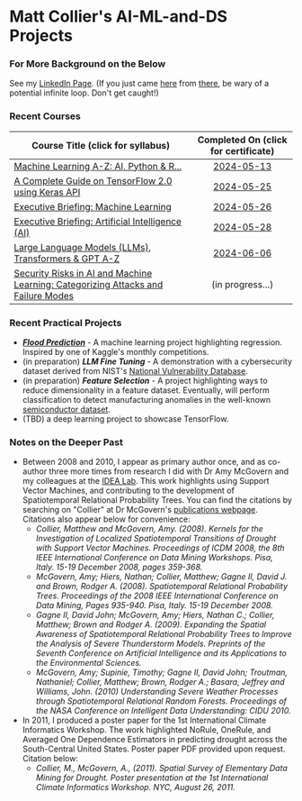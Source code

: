 # Matt Collier's AI-ML-and-DS Projects

### For More Background on the Below

See my [LinkedIn Page](https://www.linkedin.com/in/matthew-collier-aa70167/). (If you just came [here](https://github.com/mcStargazer/AI-ML-and-DS/blob/main/README.md) from [there](https://www.linkedin.com/in/matthew-collier-aa70167/), be wary of a potential infinite loop. Don't get caught!)

### Recent Courses

| Course Title (click for syllabus) | Completed On (click for certificate) |
|-------------| :---: |
| [Machine Learning A-Z: AI, Python & R...](https://www.udemy.com/course/machinelearning/learn/lecture/35617946?start=1#overview) | [2024-05-13](https://www.udemy.com/certificate/UC-a021173a-48e8-4361-bc88-f45206995b76/) |
| [A Complete Guide on TensorFlow 2.0 using Keras API](https://community.superdatascience.com/c/tensorflow-keras-api/) | [2024-05-25](https://credsverse.com/credentials/14089047-13b7-4346-b274-4f9dd5a30ba1) |
| [Executive Briefing: Machine Learning](https://community.superdatascience.com/c/executive-ml/) | [2024-05-26](https://credsverse.com/credentials/36d89d19-2df1-4c11-ba1f-1a8fc5971cd4) |
| [Executive Briefing: Artificial Intelligence (AI)](https://community.superdatascience.com/c/executive-ai/) |  [2024-05-28](https://credsverse.com/credentials/3acf295a-10fd-4ef2-8b59-613ff256a214) |
| [Large Language Models (LLMs), Transformers & GPT A-Z](https://community.superdatascience.com/c/llm-gpt/) | [2024-06-06](https://credsverse.com/credentials/8de678ae-f5cf-4f8c-b183-8e8f06662042) |
| [Security Risks in AI and Machine Learning: Categorizing Attacks and Failure Modes ](https://www.linkedin.com/learning/security-risks-in-ai-and-machine-learning-categorizing-attacks-and-failure-modes/) | (in progress...) |

### Recent Practical Projects
* [_**Flood Prediction**_](https://colab.research.google.com/drive/1DMYd0Bffts5P7kARmYJKKCzqpQaDDYGe?usp=sharing) - A machine learning project highlighting regression. Inspired by one of Kaggle's monthly competitions.
* (in preparation) _**LLM Fine Tuning**_ - A demonstration with a cybersecurity dataset derived from NIST's [National Vulnerability Database](https://nvd.nist.gov/).
* (in preparation) _**Feature Selection**_ - A project highlighting ways to reduce dimensionality in a feature dataset. Eventually, will perform classification to detect manufacturing anomalies in the well-known [semiconductor dataset](https://www.kaggle.com/datasets/paresh2047/uci-semcom).
* (TBD) a deep learning project to showcase TensorFlow.

### Notes on the Deeper Past
* Between 2008 and 2010, I appear as primary author once, and as co-author three more times from research I did with Dr Amy McGovern and my colleagues at the [IDEA Lab](https://www.mcgovern-fagg.org/idea/). This work highlights using Support Vector Machines, and contributing to the development of Spatiotemporal Relational Probability Trees. You can find the citations by searching on "Collier" at Dr McGovern's [publications webpage](https://mcgovern-fagg.org/amy/publications/). Citations also appear below for convenience:
  * *Collier, Matthew and McGovern, Amy. (2008). Kernels for the Investigation of Localized Spatiotemporal Transitions of Drought with Support Vector Machines. Proceedings of ICDM 2008, the 8th IEEE International Conference on Data Mining Workshops. Pisa, Italy. 15-19 December 2008, pages 359-368.*
  * *McGovern, Amy; Hiers, Nathan; Collier, Matthew; Gagne II, David J. and Brown, Rodger A. (2008). Spatiotemporal Relational Probability Trees. Proceedings of the 2008 IEEE International Conference on Data Mining, Pages 935-940. Pisa, Italy. 15-19 December 2008.*
  * *Gagne II, David John; McGovern, Amy; Hiers, Nathan C.; Collier, Matthew; Brown and Rodger A. (2009). Expanding the Spatial Awareness of Spatiotemporal Relational Probability Trees to Improve the Analysis of Severe Thunderstorm Models. Preprints of the Seventh Conference on Artificial Intelligence and its Applications to the Environmental Sciences.*
  * *McGovern, Amy; Supinie, Timothy; Gagne II, David John; Troutman, Nathaniel; Collier, Matthew; Brown, Rodger A.; Basara, Jeffrey and Williams, John. (2010) Understanding Severe Weather Processes through Spatiotemporal Relational Random Forests. Proceedings of the NASA Conference on Intelligent Data Understanding: CIDU 2010.*
* In 2011, I produced a poster paper for the 1st International Climate Informatics Workshop. The work highlighted NoRule, OneRule, and Averaged One Dependence Estimators in predicting drought across the South-Central United States. Poster paper PDF provided upon request. Citation below:
  * *Collier, M., McGovern, A., (2011). Spatial Survey of Elementary Data Mining for Drought. Poster presentation at the 1st International Climate Informatics Workshop. NYC, August 26, 2011.*
